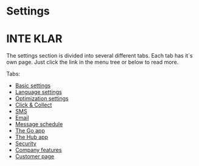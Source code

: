 # Settings

# INTE KLAR

The settings section is divided into several different tabs. Each tab has it´s own page. Just click the link in the menu tree or below to read more.

Tabs:
* [Basic settings](settings_basic.md)
* [Language settings](settings_language.md)
* [Optimization settings](settings_optimization.md)
* [Click & Collect](settings_click_and_collect.md)
* [SMS](settings_sms.md)
* [Email](settings_email.md)
* [Message schedule](settings_message_schedule.md)
* [The Go app](settings_go_app.md)
* [The Hub app](settings_hub_app.md)
* [Security](settings_security.md)
* [Company features](settings_company_features.md)
* [Customer page](settings_customer_page.md)
